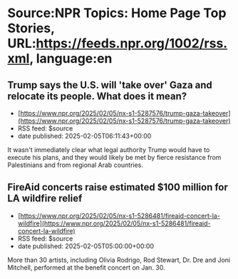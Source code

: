 # Source:NPR Topics: Home Page Top Stories, URL:https://feeds.npr.org/1002/rss.xml, language:en

## Trump says the U.S. will 'take over' Gaza and relocate its people. What does it mean?
 - [https://www.npr.org/2025/02/05/nx-s1-5287576/trump-gaza-takeover](https://www.npr.org/2025/02/05/nx-s1-5287576/trump-gaza-takeover)
 - RSS feed: $source
 - date published: 2025-02-05T06:11:43+00:00

It wasn't immediately clear what legal authority Trump would have to execute his plans, and they would likely be met by fierce resistance from Palestinians and from regional Arab countries.

## FireAid concerts raise estimated $100 million for LA wildfire relief
 - [https://www.npr.org/2025/02/05/nx-s1-5286481/fireaid-concert-la-wildfire](https://www.npr.org/2025/02/05/nx-s1-5286481/fireaid-concert-la-wildfire)
 - RSS feed: $source
 - date published: 2025-02-05T05:00:00+00:00

More than 30 artists, including Olivia Rodrigo, Rod Stewart, Dr. Dre and Joni Mitchell, performed at the benefit concert on Jan. 30.

